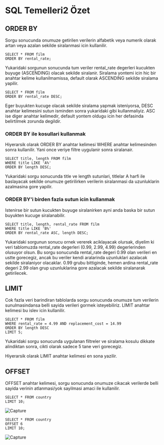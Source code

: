 # SQL Temelleri2 Özet

## ORDER BY

Sorgu sonucunda onumuze getirilen verilerin alfabetik veya numerik olarak artan veya azalan sekilde siralanmasi icin kullanilir.

```
SELECT * FROM film
ORDER BY rental_rate;
```

Yukaridaki sorgunun sonucunda tum veriler rental_rate degerleri kucukten buyuge (ASCENDING) olacak sekilde siralanir. Siralama yontemi icin hic bir anahtar kelime kullanilmamissa, default olarak ASCENDING sekilde siralama yapilir.

```
SELECT * FROM film
ORDER BY rental_rate DESC;
```

Eger buyukten kucuge olacak sekilde siralama yapmak isteniyorsa, DESC anahtar kelimesini sutun isminden sonra yukaridaki gibi kullanmaliyiz. ASC ise diger anahtar kelimedir, default yontem oldugu icin her defasinda belirtilmek zorunda degildir.

### ORDER BY ile kosullari kullanmak

Hiyerarsik olarak ORDER BY anahtar kelimesi WHERE anahtar kelimesinden sonra kullanilir. Yani once veriye filtre uygulanir sonra siralanair.

```
SELECT title, length FROM film
WHERE title LIKE 'A%'
ORDER BY length DESC;
```

Yukaridaki sorgu sonucunda title ve length sutunlari, titlelar A harfi ile baslayacak sekilde onumuze getirilirken verilerin siralanmasi da uzunluklarin azalmasina gore yapilir.

### ORDER BY'i birden fazla sutun icin kullanmak

Istenirse bir sutun kucukten buyuge siralanirken ayni anda baska bir sutun buyukten kucuge siralanabilir.

```
SELECT title, length, rental_rate FROM film
WHERE title LIKE 'B%'
ORDER BY rental_rate ASC, length DESC;
```

Yukaridaki sorgunun sonucu ornek vererek aciklayacak olursak, diyelim ki veri tablomuzda rental_rate degerleri (0.99, 2.99, 4.99) degerlerinden olusuyor olsun. Bu sorgu sonucunda rental_rate degeri 0.99 olan verileri en ustte gorecegiz, ancak bu veriler kendi aralarinda uzunluklari azalacak sekilde siralaniyor olacaklar. 0.99 grubu bittiginde, hemen ardina rental_rate degeri 2.99 olan grup uzunluklarina gore azalacak sekilde siralanarak getirilecek.

## LIMIT

Cok fazla veri barindiran tablolarda sorgu sonucunda onumuze tum verilerin sunulmasindansa belli sayida verileri gormek isteyebiliriz. LIMIT anahtar kelimesi bu islev icin kullanilir.

```
SELECT * FROM film
WHERE rental_rate = 4.99 AND replacement_cost = 14.99
ORDER BY length DESC
LIMIT 5;
```

Yukaridaki sorgu sonucunda uygulanan filtreler ve siralama kosulu dikkate alindiktan sonra, cikti olarak sadece 5 tane veri gorecegiz.

Hiyerarsik olarak LIMIT anahtar kelimesi en sona yazilir.

## OFFSET

OFFSET anahtar kelimesi, sorgu sonucunda onumuze cikacak verilerde belli sayida verinin atlanmasi/yok sayilmasi amaci ile kullanilir.

```
SELECT * FROM country
LIMIT 10;
```
![Capture](C:\Users\okako\Desktop\TEST\SQLOdev\offest1.PNG)

```
SELECT * FROM country
OFFSET 6
LIMIT 10;
```
![Capture](C:\Users\okako\Desktop\TEST\SQLOdev\offset2.PNG)